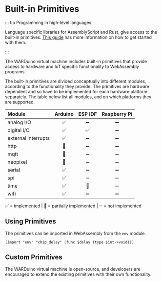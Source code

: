 # Built-in Primitives

::: tip Programming in high-level languages

Language specific libraries for AssemblyScript and Rust, give access to the built-in primitives. [This guide](/en/guide/) has more information on how to get started with them.

:::

The WARDuino virtual machine includes built-in primitives that provide access to hardware and IoT specific functionality to WebAssembly programs.

The built-in primitives are divided conceptually into different modules, according to the functionality they provide. The primitives are hardware dependent and so have to be implemented for each hardware platform separately. The table below list all modules, and on which platforms they are supported.

| Module              |      Arduino          |        ESP IDF        |    Raspberry Pi    |
|:------------------- |:---------------------:|:---------------------:|:------------------:|
| analog I/O          | :white_check_mark:    |  :heavy_minus_sign:   | :heavy_minus_sign: |
| digital I/O         | :white_check_mark:    |  :white_check_mark:   | :heavy_minus_sign: |
| external interrupts | :white_check_mark:    |  :heavy_minus_sign:   | :heavy_minus_sign: |
| http                | :construction_worker: |  :heavy_minus_sign:   | :heavy_minus_sign: |
| mqtt                | :construction_worker: |  :heavy_minus_sign:   | :heavy_minus_sign: |
| neopixel            | :construction_worker: |  :heavy_minus_sign:   | :heavy_minus_sign: |
| serial              | :white_check_mark:    |  :heavy_minus_sign:   | :heavy_minus_sign: |
| spi                 | :white_check_mark:    |  :heavy_minus_sign:   | :heavy_minus_sign: |
| time                | :white_check_mark:    | :construction_worker: | :heavy_minus_sign: |
| wifi                | :white_check_mark:    |  :heavy_minus_sign:   | :heavy_minus_sign: |

:white_check_mark: = implemented | :construction_worker: = partially implemented | :heavy_minus_sign: = not implemented

## Using Primitives

The primitives can be imported in WebAssembly from the `env` module.

```wasm
(import "env" "chip_delay" (func $delay (type $int->void)))
```

## Custom Primitives

The WARDuino virtual machine is open-source, and developers are encouraged to extend the existing primitives with their own functionality.

